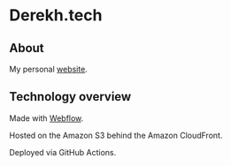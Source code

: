 # Derekh.tech

## About
My personal [website](https://derekh.tech).

## Technology overview
Made with [Webflow](https://webflow.com).

Hosted on the Amazon S3 behind the Amazon CloudFront.

Deployed via GitHub Actions.
